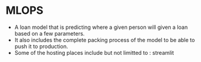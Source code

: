 # MLOPS
- A loan model that is predicting where a given person will given  a loan based on a few parameters.
- It also includes the complete packing process of the model to be able to push it to production.
- Some of the hosting places include but not limitted to : streamlit